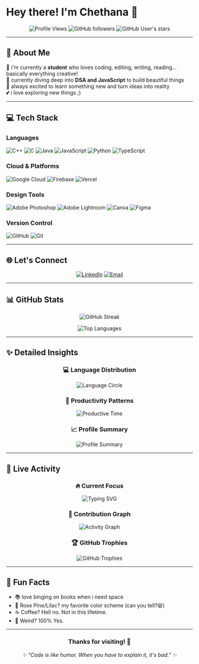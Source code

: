 # Hey there! I'm Chethana 🎀

<div align="center">


![Profile Views](https://komarev.com/ghpvc/?username=chetx27&color=c4a7e7&style=for-the-badge)
![GitHub followers](https://img.shields.io/github/followers/chetx27?style=for-the-badge&color=c4a7e7)
![GitHub User's stars](https://img.shields.io/github/stars/chetx27?style=for-the-badge&color=c4a7e7)

</div>

---

</div>

## 💫 About Me 

🔭 i'm currently a **student** who loves coding, editing, writing, reading... basically everything creative!  
🌱 currently diving deep into **DSA and JavaScript** to build beautiful things  
💖 always excited to learn something new and turn ideas into reality  
💕 i love exploring new things ;)

---

## 💻 Tech Stack

### Languages
![C++](https://img.shields.io/badge/c++-%2300599C.svg?style=for-the-badge&logo=c%2B%2B&logoColor=white)
![C](https://img.shields.io/badge/c-%2300599C.svg?style=for-the-badge&logo=c&logoColor=white)
![Java](https://img.shields.io/badge/java-%23ED8B00.svg?style=for-the-badge&logo=openjdk&logoColor=white)
![JavaScript](https://img.shields.io/badge/javascript-%23323330.svg?style=for-the-badge&logo=javascript&logoColor=%23F7DF1E)
![Python](https://img.shields.io/badge/python-3670A0?style=for-the-badge&logo=python&logoColor=ffdd54)
![TypeScript](https://img.shields.io/badge/typescript-%23007ACC.svg?style=for-the-badge&logo=typescript&logoColor=white)

### Cloud & Platforms
![Google Cloud](https://img.shields.io/badge/GoogleCloud-%234285F4.svg?style=for-the-badge&logo=google-cloud&logoColor=white)
![Firebase](https://img.shields.io/badge/firebase-%23039BE5.svg?style=for-the-badge&logo=firebase)
![Vercel](https://img.shields.io/badge/vercel-%23000000.svg?style=for-the-badge&logo=vercel&logoColor=white)

### Design Tools
![Adobe Photoshop](https://img.shields.io/badge/adobe%20photoshop-%2331A8FF.svg?style=for-the-badge&logo=adobe%20photoshop&logoColor=white)
![Adobe Lightroom](https://img.shields.io/badge/Adobe%20Lightroom-31A8FF.svg?style=for-the-badge&logo=Adobe%20Lightroom&logoColor=white)
![Canva](https://img.shields.io/badge/Canva-%2300C4CC.svg?style=for-the-badge&logo=Canva&logoColor=white)
![Figma](https://img.shields.io/badge/figma-%23F24E1E.svg?style=for-the-badge&logo=figma&logoColor=white)

### Version Control
![GitHub](https://img.shields.io/badge/github-%23121011.svg?style=for-the-badge&logo=github&logoColor=white)
![Git](https://img.shields.io/badge/git-%23F05033.svg?style=for-the-badge&logo=git&logoColor=white)

---

## 🌐 Let's Connect

<div align="center">

[![LinkedIn](https://img.shields.io/badge/LinkedIn-%230077B5.svg?style=for-the-badge&logo=linkedin&logoColor=white)](https://linkedin.com/in/chetx27)
[![Email](https://img.shields.io/badge/Email-D14836?style=for-the-badge&logo=gmail&logoColor=white)](mailto:chethana.workspace@gmail.com)

</div>

---

## 📊 GitHub Stats

<div align="center">

![GitHub Streak](https://streak-stats.demolab.com/?user=chetx27&theme=rose_pine&hide_border=false)

![Top Languages](https://github-readme-stats.vercel.app/api/top-langs/?username=chetx27&theme=rose_pine&hide_border=false&include_all_commits=true&count_private=true&layout=compact)

</div>

---

## ✨ Detailed Insights

<div align="center">

### 💻 **Language Distribution**
![Language Circle](https://github-readme-stats.vercel.app/api/top-langs/?username=chetx27&layout=donut&theme=rose_pine&hide_border=true&bg_color=191724&title_color=e0def4&text_color=e0def4)

### 🌸 **Productivity Patterns**
![Productive Time](https://github-profile-summary-cards.vercel.app/api/cards/productive-time?username=chetx27&theme=rose_pine&utcOffset=5.5)

### 📈 **Profile Summary**
![Profile Summary](https://github-profile-summary-cards.vercel.app/api/cards/profile-details?username=chetx27&theme=rose_pine)

</div>

---

## 🎯 Live Activity

<div align="center">

### 🔥 **Current Focus**
![Typing SVG](https://readme-typing-svg.herokuapp.com?font=Fira+Code&size=18&duration=3000&pause=1000&color=e0def4&background=19172400&center=true&vCenter=true&width=600&lines=Building+beautiful+websites+with+JavaScript;Creating+responsive+designs+with+CSS;Mastering+algorithms+one+problem+at+a+time;Turning+coffee+into+code+☕️;Always+learning+something+new+✨)

### 🌟 **Contribution Graph**
![Activity Graph](https://github-profile-activity-graph.vercel.app/graph?username=chetx27&theme=rose-pine&bg_color=191724&color=e0def4&line=c4a7e7&point=f6c177&area=true&hide_border=true&custom_title=My%20Coding%20Journey)

### 🏆 **GitHub Trophies**
![GitHub Trophies](https://github-profile-trophy.vercel.app/?username=chetx27&theme=rose_pine&no-frame=false&no-bg=false&margin-w=4)

</div>

---

## 🎨 Fun Facts

- 📚 love binging on books when i need space
- 🌸 Rose Pine/Lilac? my favorite color scheme (can you tell?😄)
- ☕ Coffee? Hell no. Not in this lifetime.
- 🎯 Weird? 100% Yes.

---

<div align="center">

### Thanks for visiting! 💖



<div align="center">
  <i>✨ "Code is like humor. When you have to explain it, it's bad." ✨</i>
</div>
